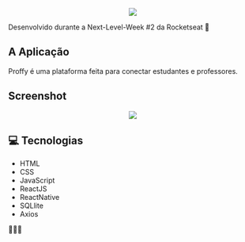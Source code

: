 <p align="center">
  <img src="src/assets/images/logoPNG.png" />
</p>

Desenvolvido durante a Next-Level-Week #2 da Rocketseat :rocket:

## A Aplicação

Proffy é uma plataforma feita para conectar estudantes e professores.

## Screenshot
<p align="center">
  <img src="src/assets/images/screenshots/landing-light.png" />
</p>

## :computer: Tecnologias

- HTML
- CSS
- JavaScript
- ReactJS
- ReactNative
- SQLlite
- Axios


:rocket::rocket::rocket:
